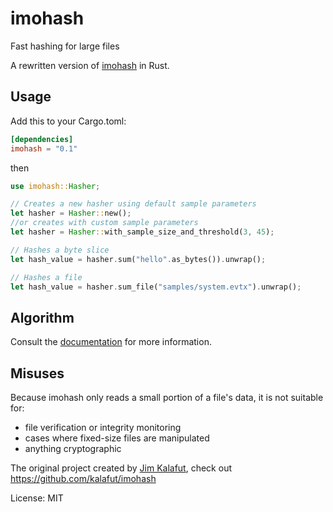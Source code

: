 # imohash

Fast hashing for large files

A rewritten version of [imohash](https://github.com/kalafut/imohash) in Rust.

## Usage

Add this to your Cargo.toml:

```toml
[dependencies]
imohash = "0.1"
```

then

```rust
use imohash::Hasher;

// Creates a new hasher using default sample parameters
let hasher = Hasher::new();
//or creates with custom sample parameters
let hasher = Hasher::with_sample_size_and_threshold(3, 45);

// Hashes a byte slice
let hash_value = hasher.sum("hello".as_bytes()).unwrap();

// Hashes a file
let hash_value = hasher.sum_file("samples/system.evtx").unwrap();
```

## Algorithm

Consult the [documentation](https://github.com/kalafut/imohash/blob/master/algorithm.md) for more information.

## Misuses

Because imohash only reads a small portion of a file's data, it is not suitable
for:

- file verification or integrity monitoring
- cases where fixed-size files are manipulated
- anything cryptographic

The original project created by
[Jim Kalafut](https://github.com/kalafut), check out https://github.com/kalafut/imohash

License: MIT
